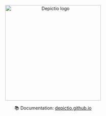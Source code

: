 
<p align="center">
  <img src="https://depictio.github.io/depictio-docs/images/logo/logo_hd.png" alt="Depictio logo" width=300>
</p>

<p align="center">📚 Documentation: <a href="https://depictio.github.io/depictio-docs/">depictio.github.io</a></p>
